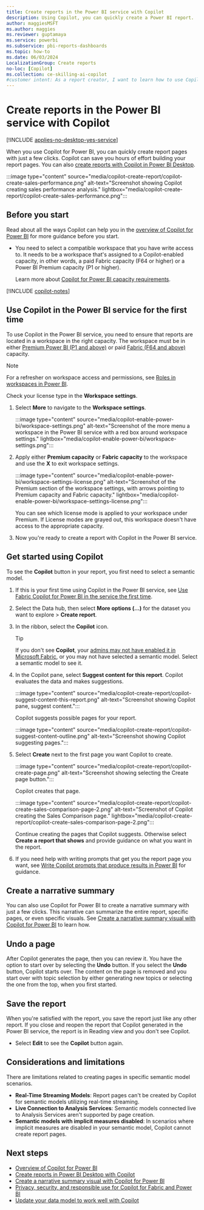 ```yaml
---
title: Create reports in the Power BI service with Copilot
description: Using Copilot, you can quickly create a Power BI report.
author: maggiesMSFT
ms.author: maggies
ms.reviewer: guptamaya
ms.service: powerbi
ms.subservice: pbi-reports-dashboards
ms.topic: how-to
ms.date: 06/03/2024
LocalizationGroup: Create reports
no-loc: [Copilot]
ms.collection: ce-skilling-ai-copilot
#customer intent: As a report creator, I want to learn how to use Copilot in the Power BI service to create a Power BI report quickly.
---
```


# Create reports in the Power BI service with Copilot

[!INCLUDE [applies-no-desktop-yes-service](../includes/applies-no-desktop-yes-service.md)]

When you use Copilot for Power BI, you can quickly create report pages with just a few clicks. Copilot can save you hours of effort building your report pages. You can also [create reports with Copilot in Power BI Desktop](copilot-create-desktop-report.md).

:::image type="content" source="media/copilot-create-report/copilot-create-sales-performance.png" alt-text="Screenshot showing Copilot creating sales performance analysis." lightbox="media/copilot-create-report/copilot-create-sales-performance.png":::

## Before you start

Read about all the ways Copilot can help you in the [overview of Copilot for Power BI](copilot-introduction.md) for more guidance before you start.

- You need to select a compatible workspace that you have write access to. It needs to be a workspace that's assigned to a Copilot-enabled capacity, in other words, a paid Fabric capacity (F64 or higher) or a Power BI Premium capacity (P1 or higher).

    Learn more about [Copilot for Power BI capacity requirements](copilot-introduction.md#access-copilot-in-the-power-bi-service).

[!INCLUDE [copilot-notes](../includes/copilot-notes.md)]

## Use Copilot in the Power BI service for the first time

To use Copilot in the Power BI service, you need to ensure that reports are located in a workspace in the right capacity. The workspace must be in either [Premium Power BI (P1 and above)](../enterprise/service-premium-features.md) or paid [Fabric (F64 and above)](/fabric/enterprise/licenses) capacity.

> [!NOTE]
> For a refresher on workspace access and permissions, see [Roles in workspaces in Power BI](/power-bi/collaborate-share/service-roles-new-workspaces).

Check your license type in the **Workspace settings**.

1. Select **More** to navigate to the **Workspace settings**.

    :::image type="content" source="media/copilot-enable-power-bi/workspace-settings.png" alt-text="Screenshot of the more menu a workspace in the Power BI service with a red box around workspace settings." lightbox="media/copilot-enable-power-bi/workspace-settings.png":::

1. Apply either **Premium capacity** or **Fabric capacity** to the workspace and use the **X** to exit workspace settings.

    :::image type="content" source="media/copilot-enable-power-bi/workspace-settings-license.png" alt-text="Screenshot of the Premium section of the workspace settings, with arrows pointing to Premium capacity and Fabric capacity." lightbox="media/copilot-enable-power-bi/workspace-settings-license.png":::

    You can see which license mode is applied to your workspace under Premium. If License modes are grayed out, this workspace doesn't have access to the appropriate capacity.

1. Now you're ready to create a report with Copilot in the Power BI service.

## Get started using Copilot

To see the **Copilot** button in your report, you first need to select a semantic model.

1. If this is your first time using Copilot in the Power BI service, see [Use Fabric Copilot for Power BI in the service the first time](copilot-enable-power-bi.md#use-copilot-for-power-bi-in-the-service).

1. Select the Data hub, then select **More options (...)** for the dataset you want to explore > **Create report**.

1. In the ribbon, select the **Copilot** icon.

    > [!TIP]
    > If you don't see **Copilot**, your [admins may not have enabled it in Microsoft Fabric](/fabric/get-started/copilot-fabric-overview), or you may not have selected a semantic model. Select a semantic model to see it.

1. In the Copilot pane, select **Suggest content for this report**. Copilot evaluates the data and makes suggestions.

    :::image type="content" source="media/copilot-create-report/copilot-suggest-content-this-report.png" alt-text="Screenshot showing Copilot pane, suggest content.":::

    Copilot suggests possible pages for your report.

    :::image type="content" source="media/copilot-create-report/copilot-suggest-content-outline.png" alt-text="Screenshot showing Copilot suggesting pages.":::

1. Select **Create** next to the first page you want Copilot to create.

    :::image type="content" source="media/copilot-create-report/copilot-create-page.png" alt-text="Screenshot showing selecting the Create page button.":::

    Copilot creates that page. 

    :::image type="content" source="media/copilot-create-report/copilot-create-sales-comparison-page-2.png" alt-text="Screenshot of Copilot creating the Sales Comparison page." lightbox="media/copilot-create-report/copilot-create-sales-comparison-page-2.png":::

    Continue creating the pages that Copilot suggests. Otherwise select **Create a report that shows** and provide guidance on what you want in the report.

1. If you need help with writing prompts that get you the report page you want, see [Write Copilot prompts that produce results in Power BI](copilot-prompts-report-pages.md) for guidance.

## Create a narrative summary

You can also use Copilot for Power BI to create a narrative summary with just a few clicks. This narrative can summarize the entire report, specific pages, or even specific visuals. See [Create a narrative summary visual with Copilot for Power BI](copilot-create-narrative.md) to learn how.

## Undo a page  

After Copilot generates the page, then you can review it. You have the option to start over by selecting the **Undo** button.  If you select the **Undo** button, Copilot starts over. The content on the page is removed and you start over with topic selection by either generating new topics or selecting the one from the top, when you first started.

## Save the report

When you're satisfied with the report, you save the report just like any other report. If you close and reopen the report that Copilot generated in the Power BI service, the report is in Reading view and you don't see Copilot.

- Select **Edit** to see the **Copilot** button again. 

## Considerations and limitations

There are limitations related to creating pages in specific semantic model scenarios.

- **Real-Time Streaming Models**: Report pages can't be created by Copilot for semantic models utilizing real-time streaming.
- **Live Connection to Analysis Services**: Semantic models connected live to Analysis Services aren't supported by page creation.
- **Semantic models with implicit measures disabled**: In scenarios where implicit measures are disabled in your semantic model, Copilot cannot create report pages.
  
## Next steps

- [Overview of Copilot for Power BI](copilot-introduction.md)
- [Create reports in Power BI Desktop with Copilot](copilot-create-desktop-report.md)
- [Create a narrative summary visual with Copilot for Power BI](copilot-create-narrative.md)
- [Privacy, security, and responsible use for Copilot for Fabric and Power BI](/fabric/get-started/copilot-power-bi-privacy-security)
- [Update your data model to work well with Copilot](copilot-evaluate-data.md)
